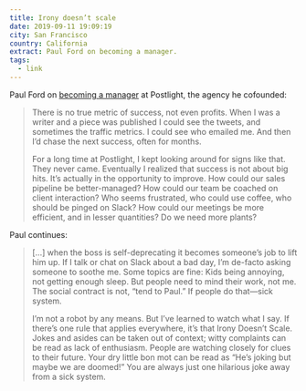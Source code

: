```yaml
---
title: Irony doesn’t scale
date: 2019-09-11 19:09:19
city: San Francisco
country: California
extract: Paul Ford on becoming a manager.
tags:
  - link
---
```


Paul Ford on [becoming a manager](https://postlight.com/trackchanges/irony-doesnt-scale) at Postlight, the agency he cofounded:

> There is no true metric of success, not even profits. When I was a writer and a piece was published I could see the tweets, and sometimes the traffic metrics. I could see who emailed me. And then I’d chase the next success, often for months.
>
> For a long time at Postlight, I kept looking around for signs like that. They never came. Eventually I realized that success is not about big hits. It’s actually in the opportunity to improve. How could our sales pipeline be better-managed? How could our team be coached on client interaction? Who seems frustrated, who could use coffee, who should be pinged on Slack? How could our meetings be more efficient, and in lesser quantities? Do we need more plants?

Paul continues:

> [...] when the boss is self-deprecating it becomes someone’s job to lift him up. If I talk or chat on Slack about a bad day, I’m de-facto asking someone to soothe me. Some topics are fine: Kids being annoying, not getting enough sleep. But people need to mind their work, not me. The social contract is not, “tend to Paul.” If people do that—sick system.
>
> I’m not a robot by any means. But I’ve learned to watch what I say. If there’s one rule that applies everywhere, it’s that Irony Doesn’t Scale. Jokes and asides can be taken out of context; witty complaints can be read as lack of enthusiasm. People are watching closely for clues to their future. Your dry little bon mot can be read as “He’s joking but maybe we are doomed!” You are always just one hilarious joke away from a sick system.
